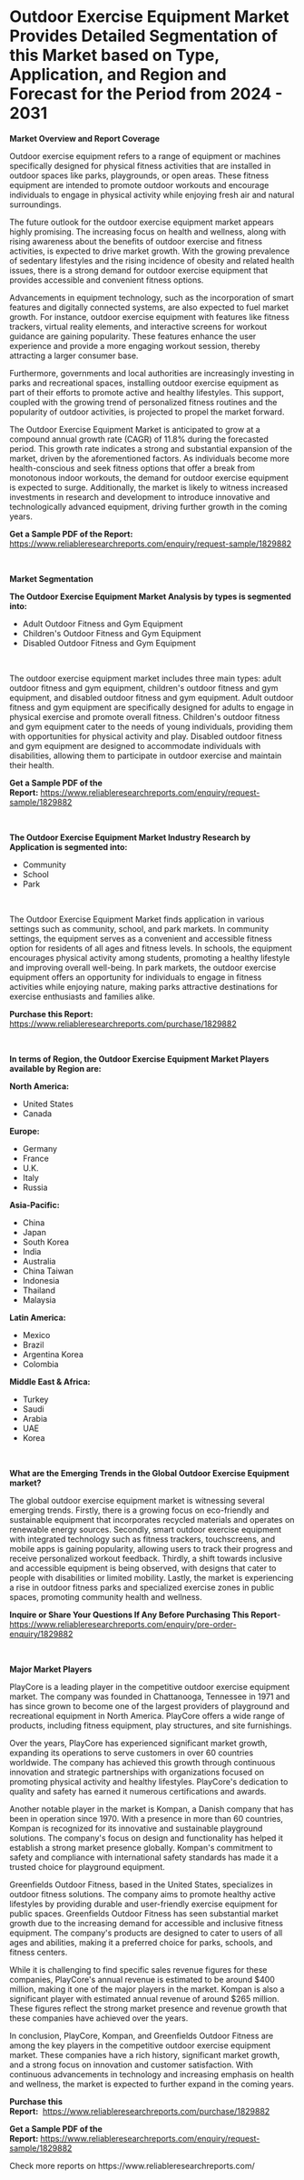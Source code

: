 <p><h1>Outdoor Exercise Equipment Market Provides Detailed Segmentation of this Market based on Type, Application, and Region and Forecast for the Period from 2024 - 2031</h1></p><p><strong>Market Overview and Report Coverage</strong></p>
<p><p>Outdoor exercise equipment refers to a range of equipment or machines specifically designed for physical fitness activities that are installed in outdoor spaces like parks, playgrounds, or open areas. These fitness equipment are intended to promote outdoor workouts and encourage individuals to engage in physical activity while enjoying fresh air and natural surroundings.</p><p>The future outlook for the outdoor exercise equipment market appears highly promising. The increasing focus on health and wellness, along with rising awareness about the benefits of outdoor exercise and fitness activities, is expected to drive market growth. With the growing prevalence of sedentary lifestyles and the rising incidence of obesity and related health issues, there is a strong demand for outdoor exercise equipment that provides accessible and convenient fitness options.</p><p>Advancements in equipment technology, such as the incorporation of smart features and digitally connected systems, are also expected to fuel market growth. For instance, outdoor exercise equipment with features like fitness trackers, virtual reality elements, and interactive screens for workout guidance are gaining popularity. These features enhance the user experience and provide a more engaging workout session, thereby attracting a larger consumer base.</p><p>Furthermore, governments and local authorities are increasingly investing in parks and recreational spaces, installing outdoor exercise equipment as part of their efforts to promote active and healthy lifestyles. This support, coupled with the growing trend of personalized fitness routines and the popularity of outdoor activities, is projected to propel the market forward.</p><p>The Outdoor Exercise Equipment Market is anticipated to grow at a compound annual growth rate (CAGR) of 11.8% during the forecasted period. This growth rate indicates a strong and substantial expansion of the market, driven by the aforementioned factors. As individuals become more health-conscious and seek fitness options that offer a break from monotonous indoor workouts, the demand for outdoor exercise equipment is expected to surge. Additionally, the market is likely to witness increased investments in research and development to introduce innovative and technologically advanced equipment, driving further growth in the coming years.</p></p>
<p><strong>Get a Sample PDF of the Report:</strong> <a href="https://www.reliableresearchreports.com/enquiry/request-sample/1829882">https://www.reliableresearchreports.com/enquiry/request-sample/1829882</a></p>
<p>&nbsp;</p>
<p><strong>Market Segmentation</strong></p>
<p><strong>The Outdoor Exercise Equipment Market Analysis by types is segmented into:</strong></p>
<p><ul><li>Adult Outdoor Fitness and Gym Equipment</li><li>Children's Outdoor Fitness and Gym Equipment</li><li>Disabled Outdoor Fitness and Gym Equipment</li></ul></p>
<p>&nbsp;</p>
<p><p>The outdoor exercise equipment market includes three main types: adult outdoor fitness and gym equipment, children's outdoor fitness and gym equipment, and disabled outdoor fitness and gym equipment. Adult outdoor fitness and gym equipment are specifically designed for adults to engage in physical exercise and promote overall fitness. Children's outdoor fitness and gym equipment cater to the needs of young individuals, providing them with opportunities for physical activity and play. Disabled outdoor fitness and gym equipment are designed to accommodate individuals with disabilities, allowing them to participate in outdoor exercise and maintain their health.</p></p>
<p><strong>Get a Sample PDF of the Report:</strong>&nbsp;<a href="https://www.reliableresearchreports.com/enquiry/request-sample/1829882">https://www.reliableresearchreports.com/enquiry/request-sample/1829882</a></p>
<p>&nbsp;</p>
<p><strong>The Outdoor Exercise Equipment Market Industry Research by Application is segmented into:</strong></p>
<p><ul><li>Community</li><li>School</li><li>Park</li></ul></p>
<p>&nbsp;</p>
<p><p>The Outdoor Exercise Equipment Market finds application in various settings such as community, school, and park markets. In community settings, the equipment serves as a convenient and accessible fitness option for residents of all ages and fitness levels. In schools, the equipment encourages physical activity among students, promoting a healthy lifestyle and improving overall well-being. In park markets, the outdoor exercise equipment offers an opportunity for individuals to engage in fitness activities while enjoying nature, making parks attractive destinations for exercise enthusiasts and families alike.</p></p>
<p><strong>Purchase this Report:</strong>&nbsp; <a href="https://www.reliableresearchreports.com/purchase/1829882">https://www.reliableresearchreports.com/purchase/1829882</a></p>
<p>&nbsp;</p>
<p><strong>In terms of Region, the Outdoor Exercise Equipment Market Players available by Region are:</strong></p>
<p>
    <p> <strong> North America: </strong>
        <ul>
            <li>United States</li>
            <li>Canada</li>
        </ul>
        </p> 
    <p> <strong> Europe: </strong>
        <ul>
            <li>Germany</li>
            <li>France</li>
            <li>U.K.</li>
            <li>Italy</li>
            <li>Russia</li>
        </ul>
        </p> 
    <p> <strong> Asia-Pacific: </strong>
        <ul>
            <li>China</li>
            <li>Japan</li>
            <li>South Korea</li>
            <li>India</li>
            <li>Australia</li>
            <li>China Taiwan</li>
            <li>Indonesia</li>
            <li>Thailand</li>
            <li>Malaysia</li>
        </ul>
        </p> 
    <p> <strong> Latin America: </strong>
        <ul>
            <li>Mexico</li>
            <li>Brazil</li>
            <li>Argentina Korea</li>
            <li>Colombia</li>
        </ul>
        </p> 
    <p> <strong> Middle East & Africa: </strong>
        <ul>
            <li>Turkey</li>
            <li>Saudi</li>
            <li>Arabia</li>
            <li>UAE</li>
            <li>Korea</li>
        </ul>
    </p>
    </p>
<p>&nbsp;</p>
<p><strong>What are the Emerging Trends in the Global Outdoor Exercise Equipment market?</strong></p>
<p><p>The global outdoor exercise equipment market is witnessing several emerging trends. Firstly, there is a growing focus on eco-friendly and sustainable equipment that incorporates recycled materials and operates on renewable energy sources. Secondly, smart outdoor exercise equipment with integrated technology such as fitness trackers, touchscreens, and mobile apps is gaining popularity, allowing users to track their progress and receive personalized workout feedback. Thirdly, a shift towards inclusive and accessible equipment is being observed, with designs that cater to people with disabilities or limited mobility. Lastly, the market is experiencing a rise in outdoor fitness parks and specialized exercise zones in public spaces, promoting community health and wellness.</p></p>
<p><strong>Inquire or Share Your Questions If Any Before Purchasing This Report</strong>- <a href="https://www.reliableresearchreports.com/enquiry/pre-order-enquiry/1829882">https://www.reliableresearchreports.com/enquiry/pre-order-enquiry/1829882</a></p>
<p>&nbsp;</p>
<p><strong>Major Market Players</strong></p>
<p><p>PlayCore is a leading player in the competitive outdoor exercise equipment market. The company was founded in Chattanooga, Tennessee in 1971 and has since grown to become one of the largest providers of playground and recreational equipment in North America. PlayCore offers a wide range of products, including fitness equipment, play structures, and site furnishings.</p><p>Over the years, PlayCore has experienced significant market growth, expanding its operations to serve customers in over 60 countries worldwide. The company has achieved this growth through continuous innovation and strategic partnerships with organizations focused on promoting physical activity and healthy lifestyles. PlayCore's dedication to quality and safety has earned it numerous certifications and awards.</p><p>Another notable player in the market is Kompan, a Danish company that has been in operation since 1970. With a presence in more than 60 countries, Kompan is recognized for its innovative and sustainable playground solutions. The company's focus on design and functionality has helped it establish a strong market presence globally. Kompan's commitment to safety and compliance with international safety standards has made it a trusted choice for playground equipment.</p><p>Greenfields Outdoor Fitness, based in the United States, specializes in outdoor fitness solutions. The company aims to promote healthy active lifestyles by providing durable and user-friendly exercise equipment for public spaces. Greenfields Outdoor Fitness has seen substantial market growth due to the increasing demand for accessible and inclusive fitness equipment. The company's products are designed to cater to users of all ages and abilities, making it a preferred choice for parks, schools, and fitness centers.</p><p>While it is challenging to find specific sales revenue figures for these companies, PlayCore's annual revenue is estimated to be around $400 million, making it one of the major players in the market. Kompan is also a significant player with estimated annual revenue of around $265 million. These figures reflect the strong market presence and revenue growth that these companies have achieved over the years.</p><p>In conclusion, PlayCore, Kompan, and Greenfields Outdoor Fitness are among the key players in the competitive outdoor exercise equipment market. These companies have a rich history, significant market growth, and a strong focus on innovation and customer satisfaction. With continuous advancements in technology and increasing emphasis on health and wellness, the market is expected to further expand in the coming years.</p></p>
<p><strong>Purchase this Report:</strong>&nbsp;&nbsp;<a href="https://www.reliableresearchreports.com/purchase/1829882">https://www.reliableresearchreports.com/purchase/1829882</a></p>
<p></p>
<p><strong>Get a Sample PDF of the Report:</strong>&nbsp;<a href="https://www.reliableresearchreports.com/enquiry/request-sample/1829882">https://www.reliableresearchreports.com/enquiry/request-sample/1829882</a></p>
<p>Check more reports on https://www.reliableresearchreports.com/</p>